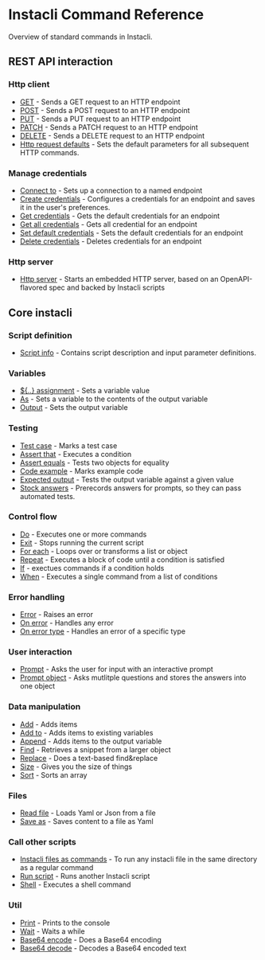 # Instacli Command Reference

Overview of standard commands in Instacli.

## REST API interaction

### Http client

* [GET](instacli/http/GET.md) - Sends a GET request to an HTTP endpoint
* [POST](instacli/http/POST.md) - Sends a POST request to an HTTP endpoint
* [PUT](instacli/http/PUT.md) - Sends a PUT request to an HTTP endpoint
* [PATCH](instacli/http/PATCH.md) - Sends a PATCH request to an HTTP endpoint
* [DELETE](instacli/http/DELETE.md) - Sends a DELETE request to an HTTP endpoint
* [Http request defaults](instacli/http/Http%20request%20defaults.md) - Sets the default parameters for all subsequent
  HTTP commands.

### Manage credentials

* [Connect to](instacli/connections/Connect%20to.md) - Sets up a connection to a named endpoint
* [Create credentials](instacli/connections/Create%20credentials.md) - Configures a credentials for an endpoint and
  saves it in the user's preferences.
* [Get credentials](instacli/connections/Get%20credentials.md) - Gets the default credentials for an endpoint
* [Get all credentials](instacli/connections/Get%20all%20credentials.md) - Gets all credential for an endpoint
* [Set default credentials](instacli/connections/Set%20default%20credentials.md) - Sets the default credentials for an
  endpoint
* [Delete credentials](instacli/connections/Delete%20credentials.md) - Deletes credentials for an endpoint

### Http server

* [Http server](instacli/http/Http%20server.md) - Starts an embedded HTTP server, based on an OpenAPI-flavored spec and
  backed by Instacli scripts

## Core instacli

### Script definition

* [Script info](instacli/script-info/Script%20info.md) - Contains script description and input parameter definitions.

### Variables

* [${..} assignment](instacli/variables/Assignment.md) - Sets a variable value
* [As](instacli/variables/As.md) - Sets a variable to the contents of the output variable
* [Output](instacli/variables/Output.md) - Sets the output variable

### Testing

* [Test case](instacli/testing/Test%20case.md) - Marks a test case
* [Assert that](instacli/testing/Assert%20that.md) - Executes a condition
* [Assert equals](instacli/testing/Assert%20equals.md) - Tests two objects for equality
* [Code example](instacli/testing/Code%20example.md) - Marks example code
* [Expected output](instacli/testing/Expected%20output.md) - Tests the output variable against a given value
* [Stock answers](instacli/testing/Stock%20answers.md) - Prerecords answers for prompts, so they can pass automated
  tests.

### Control flow

* [Do](instacli/control-flow/Do.md) - Executes one or more commands
* [Exit](instacli/control-flow/Exit.md) - Stops running the current script
* [For each](instacli/control-flow/For%20each.md) - Loops over or transforms a list or object
* [Repeat](instacli/control-flow/Repeat.md) - Executes a block of code until a condition is satisfied
* [If](instacli/control-flow/If.md) - exectues commands if a condition holds
* [When](instacli/control-flow/When.md) - Executes a single command from a list of conditions

### Error handling

* [Error](instacli/errors/Error.md) - Raises an error
* [On error](instacli/errors/On%20error.md) - Handles any error
* [On error type](instacli/errors/On%20error%20type.md) - Handles an error of a specific type

### User interaction

* [Prompt](instacli/user-interaction/Prompt.md) - Asks the user for input with an interactive prompt
* [Prompt object](instacli/user-interaction/Prompt%20object.md) - Asks mutlitple questions and stores the answers into
  one object

### Data manipulation

* [Add](instacli/data-manipulation/Add.md) - Adds items
* [Add to](instacli/data-manipulation/Add%20to.md) - Adds items to existing variables
* [Append](instacli/data-manipulation/Append.md) - Adds items to the output variable
* [Find](instacli/data-manipulation/Find.md) - Retrieves a snippet from a larger object
* [Replace](instacli/data-manipulation/Replace.md) - Does a text-based find&replace
* [Size](instacli/data-manipulation/Size.md) - Gives you the size of things
* [Sort](instacli/data-manipulation/Sort.md) - Sorts an array

### Files

* [Read file](instacli/files/Read%20file.md) - Loads Yaml or Json from a file
* [Save as](instacli/files/Save%20as.md) - Saves content to a file as Yaml

### Call other scripts

* [Instacli files as commands](instacli/files/Instacli%20files%20as%20commands.md) - To run any instacli file in the
  same directory as a regular command
* [Run script](instacli/files/Run%20script.md) - Runs another Instacli script
* [Shell](instacli/files/Shell.md) - Executes a shell command

### Util

* [Print](instacli/util/Print.md) - Prints to the console
* [Wait](instacli/util/Wait.md) - Waits a while
* [Base64 encode](instacli/util/Base64%20encode.md) - Does a Base64 encoding
* [Base64 decode](instacli/util/Base64%20decode.md) - Decodes a Base64 encoded text
